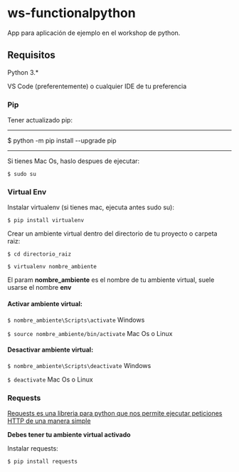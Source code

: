 # ws-functionalpython
App para aplicación de ejemplo en el workshop de python.


## Requisitos

Python 3.*

VS Code (preferentemente) o cualquier IDE de tu preferencia

### Pip

Tener actualizado pip:
***
$ python -m pip install --upgrade pip
***


Si tienes Mac Os, haslo despues de ejecutar:


```$ sudo su```


### Virtual Env

Instalar virtualenv (si tienes mac, ejecuta antes sudo su):

```$ pip install virtualenv```

Crear un ambiente virtual dentro del directorio de tu proyecto o carpeta raiz:

```$ cd directorio_raiz```

```$ virtualenv nombre_ambiente``` 

El param **nombre_ambiente** es el nombre de tu ambiente virtual, suele usarse el nombre **env**


#### Activar ambiente virtual:

```$ nombre_ambiente\Scripts\activate``` Windows

```$ source nombre_ambiente/bin/activate``` Mac Os o Linux


#### Desactivar ambiente virtual:

```$ nombre_ambiente\Scripts\deactivate``` Windows

```$ deactivate``` Mac Os o Linux


### Requests
[Requests es una libreria para python que nos permite ejecutar peticiones HTTP de una manera simple](https://requests.readthedocs.io/en/master/)

**Debes tener tu ambiente virtual activado**

Instalar requests:

```$ pip install requests```

